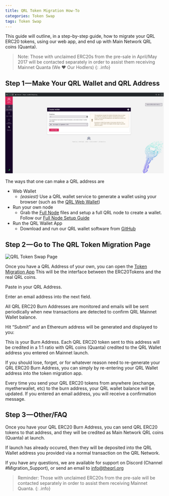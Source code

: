 ```yaml
---
title: QRL Token Migration How-To
categories: Token Swap
tags: Token Swap
---
```


This guide will outline, in a step-by-step guide, how to migrate your QRL ERC20 tokens, using our web app, and end up with Main Network QRL coins (Quanta).

> Note: Those with unclaimed ERC20s from the pre-sale in April/May 2017 will be contacted separately in order to assist them receiving Mainnet Quanta (We ❤ Our Hodlers)
{: .info}


## Step 1 — Make Your QRL Wallet and QRL Address

![QRLWeb Wallet](/assets/wallet/qrlWallet.png)

The ways that one can make a QRL address are

* Web Wallet
	* *(easiest)* Use a QRL wallet service to generate a wallet using your browser (such as the <a href="https://wallet.theqrl.org" target="_blank">QRL Web Wallet</a>)
* Run your own node
	* Grab the [Full Node]() files and setup a full QRL node to create a wallet. Follow our [Full Node Setup Guide](/mining/full-node)
* Run the QRL Wallet App
	* Download and run our QRL wallet software from [GitHub](#)





## Step 2 — Go to The QRL Token Migration Page

![QRL Token Swap Page](/assets/swap/migrationPage.png)


Once you have a QRL Address of your own, you can open the [Token Migration App](#) This will be the interface between the ERC20Tokens and the real QRL coins.


Paste in your QRL Address.

Enter an email address into the next field. 


All QRL ERC20 Burn Addresses are monitored and emails will be sent periodically when new transactions are detected to confirm QRL Mainnet Wallet balance.

Hit “Submit” and an Ethereum address will be generated and displayed to you:

This is your Burn Address. Each QRL ERC20 token sent to this address will be credited in a 1:1 ratio with QRL coins (Quanta) credited to the QRL Wallet address you entered on Mainnet launch.

If you should lose, forget, or for whatever reason need to re-generate your QRL ERC20 Burn Address, you can simply by re-entering your QRL Wallet address into the token migration app.

Every time you send your QRL ERC20 tokens from anywhere (exchange, myetherwallet, etc) to the burn address, your QRL wallet balance will be updated. If you entered an email address, you will receive a confirmation message.

## Step 3 — Other/FAQ

Once you have your QRL ERC20 Burn Address, you can send QRL ERC20 tokens to that address, and they will be credited as Main Network QRL coins (Quanta) at launch.

If launch has already occured, then they will be deposited into the QRL Wallet address you provided via a normal transaction on the QRL Network.

If you have any questions, we are available for support on Discord (Channel #Migration_Support), or send an email to info@theqrl.org

> Reminder: Those with unclaimed ERC20s from the pre-sale will be contacted separately in order to assist them receiving Mainnet Quanta.
{: .info}

